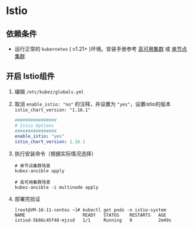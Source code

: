 # Istio

## 依赖条件

- 运行正常的 `kubernetes` ( v1.21+ )环境。安装手册参考 [高可用集群](https://github.com/gopixiu-io/kubez-ansible/blob/master/docs/install/multinode.md) 或 [单节点集群](https://github.com/gopixiu-io/kubez-ansible/blob/master/docs/install/all-in-one.md)

## 开启 Istio组件

1. 编辑 `/etc/kubez/globals.yml`

2. 取消 `enable_istio: "no"` 的注释，并设置为 `"yes"`，设置istio的版本`istio_chart_version: "1.16.1"`

   ```yaml
   ################
   # Istio Options
   ################
   enable_istio: "yes"
   istio_chart_version: 1.16.1
   ```

3. 执行安装命令（根据实际情况选择）

   ```shell
   # 单节点集群场景
   kubez-ansible apply
   
   # 高可用集群场景
   kubez-ansible -i multinode apply
   ```

4. 部署完验证

   ```shell
   [root@VM-16-11-centos ~]# kubectl get pods -n istio-system
   NAME                      READY   STATUS    RESTARTS   AGE
   istiod-5b86c45f48-mjzsd   1/1     Running   0          2m49s
   ```